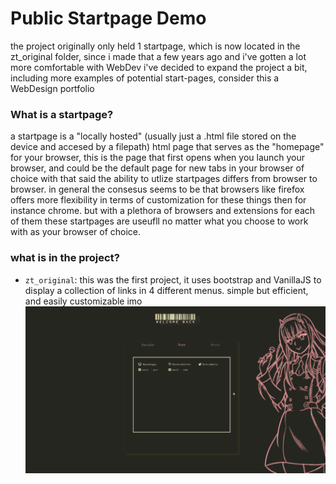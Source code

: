 # Public Startpage Demo

the project originally only held 1 startpage, which is now located in the zt_original folder, 
since i made that a few years ago and i've gotten a lot more comfortable with WebDev i've decided to expand
the project a bit, including more examples of potential start-pages, consider this a WebDesign portfolio

### What is a startpage?

a startpage is a "locally hosted" (usually just a .html file stored on the device and accesed by a filepath) 
html page that serves as the "homepage" for your browser, this is the page that
first opens when you launch your browser, and could be the default page for new tabs in your browser of choice
with that said the ability to utlize startpages differs from browser to browser. in general the consesus seems to be
that browsers like firefox offers more flexibility in terms of customization for these things then for instance chrome. 
but with a plethora of browsers and extensions for each of them these startpages are useufll no matter what you choose
to work with as your browser of choice.

### what is in the project?

* `zt_original`:
this was the first project, it uses bootstrap and VanillaJS to display a collection of links in 4 different menus. simple but efficient, and easily customizable imo 
![zt_original visualization](zt_original/first%20demo.gif)

